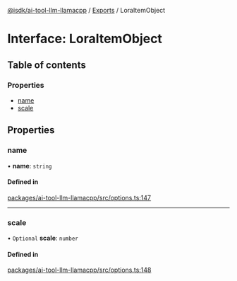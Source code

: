 [@isdk/ai-tool-llm-llamacpp](../README.md) / [Exports](../modules.md) / LoraItemObject

# Interface: LoraItemObject

## Table of contents

### Properties

- [name](LoraItemObject.md#name)
- [scale](LoraItemObject.md#scale)

## Properties

### name

• **name**: `string`

#### Defined in

[packages/ai-tool-llm-llamacpp/src/options.ts:147](https://github.com/isdk/ai-tool-llm-llamacpp.js/blob/3661fcccaf352a8c2144d2056aa4c79066d53ee6/src/options.ts#L147)

___

### scale

• `Optional` **scale**: `number`

#### Defined in

[packages/ai-tool-llm-llamacpp/src/options.ts:148](https://github.com/isdk/ai-tool-llm-llamacpp.js/blob/3661fcccaf352a8c2144d2056aa4c79066d53ee6/src/options.ts#L148)
